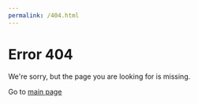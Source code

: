 ```yaml
---
permalink: /404.html
---
```

# Error 404

We're sorry, but the page you are looking for is missing.

Go to [main page](/)
